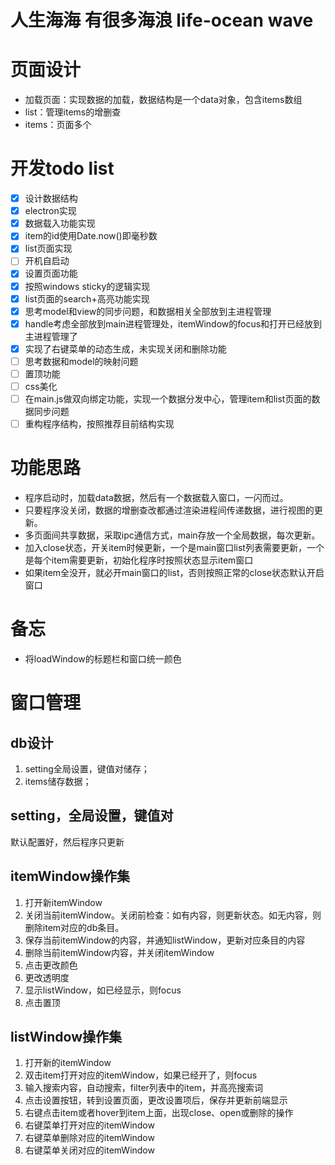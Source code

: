 # 人生海海 有很多海浪 life-ocean wave 
 
# 页面设计
- 加载页面：实现数据的加载，数据结构是一个data对象，包含items数组
- list：管理items的增删查
- items：页面多个

# 开发todo list
- [X] 设计数据结构
- [X] electron实现
- [X] 数据载入功能实现
- [X] item的id使用Date.now()即毫秒数
- [X] list页面实现
- [ ] 开机自启动
- [X] 设置页面功能
- [X] 按照windows sticky的逻辑实现
- [X] list页面的search+高亮功能实现
- [X] 思考model和view的同步问题，和数据相关全部放到主进程管理
- [X] handle考虑全部放到main进程管理处，itemWindow的focus和打开已经放到主进程管理了
- [X] 实现了右键菜单的动态生成，未实现关闭和删除功能
- [ ] 思考数据和model的映射问题
- [ ] 置顶功能
- [ ] css美化
- [ ] 在main.js做双向绑定功能，实现一个数据分发中心，管理item和list页面的数据同步问题
- [ ] 重构程序结构，按照推荐目前结构实现

# 功能思路
- 程序启动时，加载data数据，然后有一个数据载入窗口，一闪而过。
- 只要程序没关闭，数据的增删查改都通过渲染进程间传递数据，进行视图的更新。
- 多页面间共享数据，采取ipc通信方式，main存放一个全局数据，每次更新。
- 加入close状态，开关item时候更新，一个是main窗口list列表需要更新，一个是每个item需要更新，初始化程序时按照状态显示item窗口
- 如果item全没开，就必开main窗口的list，否则按照正常的close状态默认开启窗口

# 备忘
- 将loadWindow的标题栏和窗口统一颜色

# 窗口管理

## db设计
1. setting全局设置，键值对储存；
2. items储存数据；
## setting，全局设置，键值对
默认配置好，然后程序只更新

## itemWindow操作集
1. 打开新itemWindow
2. 关闭当前itemWindow。关闭前检查：如有内容，则更新状态。如无内容，则删除item对应的db条目。
3. 保存当前itemWindow的内容，并通知listWindow，更新对应条目的内容
4. 删除当前itemWindow内容，并关闭itemWindow
5. 点击更改颜色
6. 更改透明度
7. 显示listWindow，如已经显示，则focus
8. 点击置顶

## listWindow操作集
1. 打开新的itemWindow
2. 双击item打开对应的itemWindow，如果已经开了，则focus
3. 输入搜索内容，自动搜索，filter列表中的item，并高亮搜索词
4. 点击设置按钮，转到设置页面，更改设置项后，保存并更新前端显示
5. 右键点击item或者hover到item上面，出现close、open或删除的操作
6. 右键菜单打开对应的itemWindow
7. 右键菜单删除对应的itemWindow
8. 右键菜单关闭对应的itemWindow